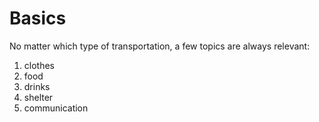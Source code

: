 # Basics

No matter which type of transportation, a few topics are always relevant:

1. clothes
1. food
1. drinks
1. shelter
1. communication
